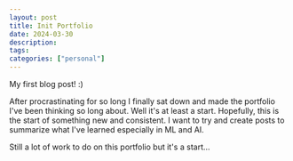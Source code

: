 ```yaml
---
layout: post
title: Init Portfolio
date: 2024-03-30
description:
tags: 
categories: ["personal"]
---
```


My first blog post! :)

After procrastinating for so long I finally sat down and made the portfolio I've been thinking so long about.
Well it's at least a start.
Hopefully, this is the start of something new and consistent. I want to try and create posts to summarize
what I've learned especially in ML and AI.

Still a lot of work to do on this portfolio but it's a start...
